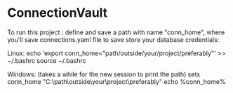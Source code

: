 # ConnectionVault

To run this project :
define and save a path with name "conn_home", where you'll save connections.yaml file to save store your database credentials:

Linux:
echo 'export conn_home="path/outside/your/project/preferably"' >> ~/.bashrc
source ~/.bashrc

Windows: (takes a while for the new session to print the path)
setx conn_home "C:\path\outside\your\project\preferably"
echo %conn_home%



<!-- # Navigate to your project directory -->
<!-- cd /path/to/your/project

# Create and activate the virtual environment
python3 -m venv venv
source venv/bin/activate  # For Linux/Mac
# venv\Scripts\activate  # For Windows

# Install Poetry inside the virtual environment
pip install poetry

# Initialize the Poetry project if not already done
poetry init
ead